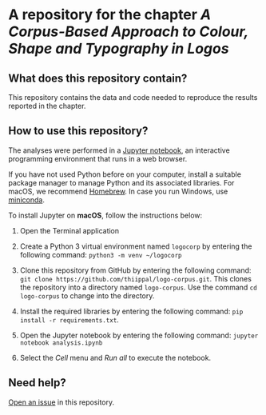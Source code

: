 # A repository for the chapter *A Corpus-Based Approach to Colour, Shape and Typography in Logos*

## What does this repository contain?

This repository contains the data and code needed to reproduce the results reported in the chapter.

## How to use this repository?

The analyses were performed in a [Jupyter notebook](https://jupyter.org/), an interactive programming environment that runs in a web browser.

If you have not used Python before on your computer, install a suitable package manager to manage Python and its associated libraries. For macOS, we recommend [Homebrew](https://docs.brew.sh/Installation). In case you run Windows, use [miniconda](https://docs.conda.io/projects/conda/en/latest/user-guide/install/). 

To install Jupyter on **macOS**, follow the instructions below:

  1. Open the Terminal application 
  
  2. Create a Python 3 virtual environment named `logocorp` by entering the following command: `python3 -m venv ~/logocorp`
  
  3. Clone this repository from GitHub by entering the following command: `git clone https://github.com/thiippal/logo-corpus.git`. This clones the repository into a directory named `logo-corpus`. Use the command `cd logo-corpus` to change into the directory.
  
  4. Install the required libraries by entering the following command: `pip install -r requirements.txt`.
  
  5. Open the Jupyter notebook by entering the following command: `jupyter notebook analysis.ipynb`
  
  6. Select the *Cell* menu and *Run all* to execute the notebook.
  
## Need help?

[Open an issue](https://github.com/thiippal/logo-corpus/issues/new/choose) in this repository.
